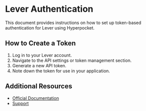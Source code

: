 # Lever Authentication

This document provides instructions on how to set up token-based authentication for Lever using Hyperpocket.

## How to Create a Token

1. Log in to your Lever account.
2. Navigate to the API settings or token management section.
3. Generate a new API token.
4. Note down the token for use in your application.

## Additional Resources

- [Official Documentation](https://help.lever.co/hc/en-us/articles/360002002128-API-Overview)
- [Support](https://help.lever.co) 